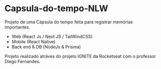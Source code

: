 # Capsula-do-tempo-NLW
Projeto de uma Cápsula do tempo feita para registrar memórias importantes.
  - Web (React Js / Next JS / TailWindCSS)
  - Mobile (React Native)
  - Back end & DB (NodeJs & Prisma)

Projeto realizado atráves do projeto IGNITE da Rocketseat com o professor Diego Fernandes.
